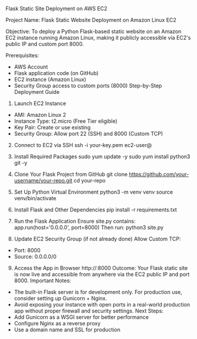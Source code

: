 Flask Static Site Deployment on AWS EC2

Project Name:
Flask Static Website Deployment on Amazon Linux EC2

Objective:
To deploy a Python Flask-based static website on an Amazon EC2 instance running Amazon Linux, making it publicly
accessible via EC2's public IP and custom port 8000.

Prerequisites:
- AWS Account
- Flask application code (on GitHub)
- EC2 instance (Amazon Linux)
- Security Group access to custom ports (8000)
Step-by-Step Deployment Guide

1. Launch EC2 Instance
- AMI: Amazon Linux 2
- Instance Type: t2.micro (Free Tier eligible)
- Key Pair: Create or use existing
- Security Group: Allow port 22 (SSH) and 8000 (Custom TCP)

2. Connect to EC2 via SSH
ssh -i your-key.pem ec2-user@<EC2-public-IP>

3. Install Required Packages
sudo yum update -y
sudo yum install python3 git -y

4. Clone Your Flask Project from GitHub
git clone https://github.com/your-username/your-repo.git
cd your-repo

5. Set Up Python Virtual Environment
python3 -m venv venv
source venv/bin/activate

6. Install Flask and Other Dependencies
pip install -r requirements.txt

7. Run the Flask Application
Ensure site.py contains:
app.run(host='0.0.0.0', port=8000)
Then run:
python3 site.py

8. Update EC2 Security Group (if not already done)
Allow Custom TCP:
- Port: 8000
- Source: 0.0.0.0/0

9. Access the App in Browser
http://<EC2-public-IP>:8000
Outcome:
Your Flask static site is now live and accessible from anywhere via the EC2 public IP and port 8000.
Important Notes:
- The built-in Flask server is for development only. For production use, consider setting up Gunicorn + Nginx.
- Avoid exposing your instance with open ports in a real-world production app without proper firewall and security settings.
Next Steps:
- Add Gunicorn as a WSGI server for better performance
- Configure Nginx as a reverse proxy
- Use a domain name and SSL for production
